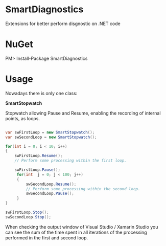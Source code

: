 SmartDiagnostics
================

Extensions for better perform disgnostic on .NET code


NuGet
=======
PM> Install-Package SmartDiagnostics

Usage
=======
Nowadays there is only one class:

**SmartStopwatch**

Stopwatch allowing Pause and Resume, enabling the recording of internal points, as loops.


```c#

var swFirstLoop = new SmartStopwatch();
var swSecondLoop = new SmartStopwatch();

for(int i = 0; i < 10; i++)
{
	swFirstLoop.Resume();
	// Perform some processing within the first loop.

	swFirstLoop.Pause();
     for(int  j = 0; j < 100; j++)
     {
         swSecondLoop.Resume();
         // Perform some processing within the second loop.
         swSecondLoop.Pause();
     }
}

swFirstLoop.Stop();
swSecondLoop.Stop();
```

When checking the output window of Visual Studio / Xamarin Studio you can see the sum of the time spent in all iterations of the processing performed in the first and second loop.